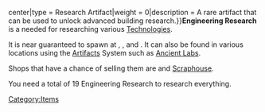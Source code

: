 center\|type = Research Artifact\|weight = 0\|description = A rare
artifact that can be used to unlock advanced building
research.}}**Engineering Research** is a [](Research_Artifacts.md) needed for researching various
[Technologies](Technology.md "wikilink").

It is near guaranteed to spawn at [](Post-Ancient_Workshop.md), [](Workshop_Complex.md), and [](Deadland_Workshop.md). It can also be found in various
locations using the [Artifacts](Artifacts.md "wikilink") System such as
[Ancient Labs](Ancient_Labs.md "wikilink").

Shops that have a chance of selling them are [](Travel_and_Repairs_Shop.md) and
[Scraphouse](Scraphouse.md "wikilink").

You need a total of 19 Engineering Research to research everything.

[Category:Items](Category:Items "wikilink")